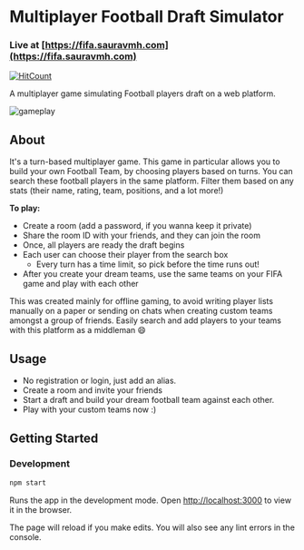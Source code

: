 # Multiplayer Football Draft Simulator

### Live at [https://fifa.sauravmh.com](https://fifa.sauravmh.com)

[![HitCount](http://hits.dwyl.com/sauravhiremath/fifa.svg)](http://hits.dwyl.com/sauravhiremath/fifa)

A multiplayer game simulating Football players draft on a web platform.

![gameplay](https://i.giphy.com/media/W28AHIGbv0DOBcGoD8/source.gif)

## About

It's a turn-based multiplayer game. This game in particular allows you to build your own Football Team, by choosing players based on turns. You can search these football players in the same platform. Filter them based on any stats (their name, rating, team, positions, and a lot more!)

**To play:**
- Create a room (add a password, if you wanna keep it private)
- Share the room ID with your friends, and they can join the room
- Once, all players are ready the draft begins
- Each user can choose their player from the search box
  - Every turn has a time limit, so pick before the time runs out!
- After you create your dream teams, use the same teams on your FIFA game and play with each other

This was created mainly for offline gaming, to avoid writing player lists manually on a paper or sending on chats when creating custom teams amongst a group of friends. Easily search and add players to your teams with this platform as a middleman :smile:

## Usage
* No registration or login, just add an alias.
* Create a room and invite your friends
* Start a draft and build your dream football team against each other.
* Play with your custom teams now :)

## Getting Started

### Development

```bash
npm start
```

Runs the app in the development mode.
Open [http://localhost:3000](http://localhost:3000) to view it in the browser.

The page will reload if you make edits.
You will also see any lint errors in the console.
